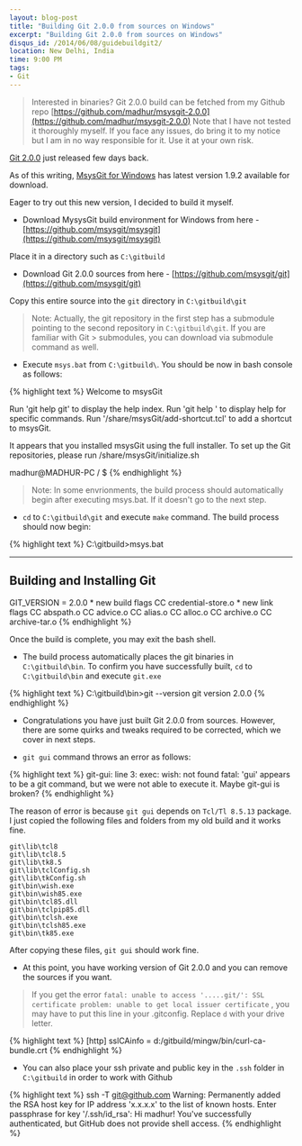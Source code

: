 ```yaml
---
layout: blog-post
title: "Building Git 2.0.0 from sources on Windows"
excerpt: "Building Git 2.0.0 from sources on Windows"
disqus_id: /2014/06/08/guidebuildgit2/
location: New Delhi, India
time: 9:00 PM
tags:
- Git
---
```



> Interested in binaries? Git 2.0.0 build can be fetched from my Github repo [https://github.com/madhur/msysgit-2.0.0](https://github.com/madhur/msysgit-2.0.0) 
> Note that I have not tested it thoroughly myself. If you face any issues, do bring it to my notice but I am in no way responsible for it. Use it at your own risk.

[Git 2.0.0](https://git.kernel.org/cgit/git/git.git/tree/Documentation/RelNotes/2.0.0.txt) just released few days back. 

As of this writing, [MsysGit for Windows](http://msysgit.github.io/) has latest version 1.9.2 available for download.

Eager to try out this new version, I decided to build it myself. 


* Download MysysGit build environment for Windows from here - [https://github.com/msysgit/msysgit](https://github.com/msysgit/msysgit)

Place it in a directory such as `C:\gitbuild`

* Download Git 2.0.0 sources from here - [https://github.com/msysgit/git](https://github.com/msysgit/git)

Copy this entire source into the `git` directory  in `C:\gitbuild\git`

> Note: Actually, the git repository in the first step has a submodule pointing to the second repository in `C:\gitbuild\git`. If you are familiar with Git          > submodules, you can download via submodule command as well.

* Execute `msys.bat` from `C:\gitbuild\`. You should be now in bash console as follows:

{% highlight text %}
Welcome to msysGit


Run 'git help git' to display the help index.
Run 'git help <command>' to display help for specific commands.
Run '/share/msysGit/add-shortcut.tcl' to add a shortcut to msysGit.

It appears that you installed msysGit using the full installer.
To set up the Git repositories, please run /share/msysGit/initialize.sh

madhur@MADHUR-PC /
$
{% endhighlight %}

> Note: In some envrionments, the build process should automatically begin after executing msys.bat. If it doesn't go to the next step.

* `cd` to `C:\gitbuild\git` and execute `make` command. The build process should now begin:



{% highlight text %}
C:\gitbuild>msys.bat

-------------------------------------------------------
Building and Installing Git
-------------------------------------------------------
GIT_VERSION = 2.0.0
    * new build flags
    CC credential-store.o
    * new link flags
    CC abspath.o
    CC advice.o
    CC alias.o
    CC alloc.o
    CC archive.o
    CC archive-tar.o
{% endhighlight %}

Once the build is complete, you may exit the bash shell.

* The build process automatically places the git binaries in `C:\gitbuild\bin`. To confirm you have successfully built, `cd` to `C:\gitbuild\bin` and execute `git.exe`

{% highlight text %}
C:\gitbuild\bin>git --version
git version 2.0.0
{% endhighlight %}

* Congratulations you have just built Git 2.0.0 from sources. However, there are some quirks and tweaks required to be corrected, which we cover in next steps.

* `git gui` command throws an error as follows:

{% highlight text %}
git-gui: line 3: exec: wish: not found
fatal: 'gui' appears to be a git command, but we were not
able to execute it. Maybe git-gui is broken?
{% endhighlight %}

The reason of error is because `git gui` depends on `Tcl/Tl 8.5.13` package. I just copied the following files and folders from my old build and it works fine.

`git\lib\tcl8`  
`git\lib\tcl8.5`  
`git\lib\tk8.5`  
`git\lib\tclConfig.sh`  
`git\lib\tkConfig.sh`  
`git\bin\wish.exe`  
`git\bin\wish85.exe`  
`git\bin\tcl85.dll`  
`git\bin\tclpip85.dll`  
`git\bin\tclsh.exe`  
`git\bin\tclsh85.exe`  
`git\bin\tk85.exe`  

After copying these files, `git gui` should work fine.

* At this point, you have working version of Git 2.0.0 and you can remove the sources if you want.

> If you get the error `fatal: unable to access '.....git/': SSL certificate problem: unable to get local issuer certificate` , you may have to put 
> this line in your .gitconfig. Replace `d` with your drive letter.

{% highlight text %}
[http]
	sslCAinfo = d:/gitbuild/mingw/bin/curl-ca-bundle.crt
{% endhighlight %}

* You can also place your ssh private and public key in the `.ssh` folder in `C:\gitbuild` in order to work with Github

{% highlight text %}
ssh -T git@github.com
Warning: Permanently added the RSA host key for IP address 'x.x.x.x' to the list of known hosts.
Enter passphrase for key '/.ssh/id_rsa':
Hi madhur! You've successfully authenticated, but GitHub does not provide shell access.
{% endhighlight %}